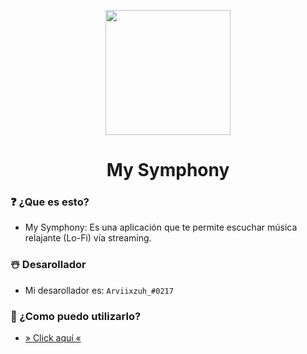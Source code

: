 <p  align="center">
<img src='https://arviixzuh.ml/src/img/music.png' width="200px"  height='200px'>
</p>
<h1 align="center"> My Symphony </h1>

<h3>❓ ¿Que es esto?</h3>

- My Symphony: Es una aplicación que te permite escuchar música relajante (Lo-Fi) vía streaming.

<h3>☃️ Desarollador</h3>

- Mi desarollador es:  `Arviixzuh_#0217`

<h3>🤔 ¿Como puedo utilizarlo?</h3>

- [» Click aquí «](https://arviixzuh.github.io/My-Symphony/)
